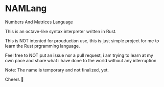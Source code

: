 # NAMLang

Numbers And Matrices Language

This is an octave-like syntax interpreter written in Rust.

This is NOT intented for prouduction use,
this is just simple project for me to learn the Rust prgramming language.

Feel free to NOT put an issue nor a pull request,
i am trying to learn at my own pace and share what i have done to the world without any interruption.

Note: The name is temporary and not finalized, yet.

Cheers 🍒
